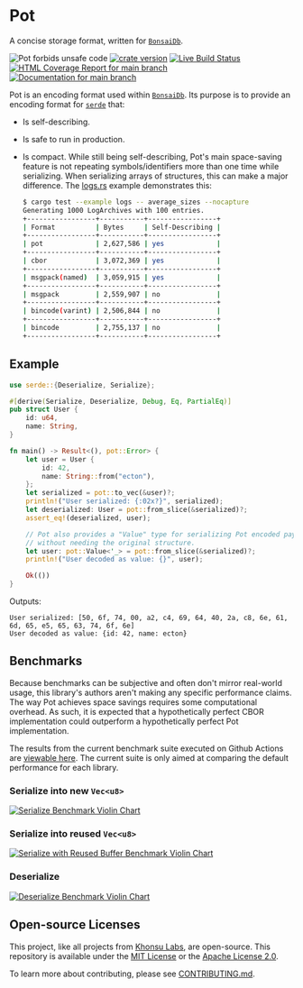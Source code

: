 # Pot

A concise storage format, written for [`BonsaiDb`](https://bonsaidb.io/).

![Pot forbids unsafe code](https://img.shields.io/badge/unsafe-forbid-success)
[![crate version](https://img.shields.io/crates/v/pot.svg)](https://crates.io/crates/pot)
[![Live Build Status](https://img.shields.io/github/workflow/status/khonsulabs/pot/Tests/main)](https://github.com/khonsulabs/pot/actions?query=workflow:Tests)
[![HTML Coverage Report for `main` branch](https://khonsulabs.github.io/pot/coverage/badge.svg)](https://khonsulabs.github.io/pot/coverage/)
[![Documentation for `main` branch](https://img.shields.io/badge/docs-main-informational)](https://khonsulabs.github.io/pot/main/pot/)

Pot is an encoding format used within [`BonsaiDb`](https://bonsaidb.io/). Its purpose is to
provide an encoding format for [`serde`](https://serde.rs) that:

* Is self-describing.
* Is safe to run in production.
* Is compact. While still being self-describing, Pot's main space-saving feature
  is not repeating symbols/identifiers more than one time while serializing.
  When serializing arrays of structures, this can make a major difference. The
  [logs.rs](https://github.com/khonsulabs/pot/blob/main/pot/examples/logs.rs)
  example demonstrates this:
  
  ```sh
  $ cargo test --example logs -- average_sizes --nocapture
  Generating 1000 LogArchives with 100 entries.
  +-----------------+-----------+-----------------+
  | Format          | Bytes     | Self-Describing |
  +-----------------+-----------+-----------------+
  | pot             | 2,627,586 | yes             |
  +-----------------+-----------+-----------------+
  | cbor            | 3,072,369 | yes             |
  +-----------------+-----------+-----------------+
  | msgpack(named)  | 3,059,915 | yes             |
  +-----------------+-----------+-----------------+
  | msgpack         | 2,559,907 | no              |
  +-----------------+-----------+-----------------+
  | bincode(varint) | 2,506,844 | no              |
  +-----------------+-----------+-----------------+
  | bincode         | 2,755,137 | no              |
  +-----------------+-----------+-----------------+
  ```

## Example

```rust
use serde::{Deserialize, Serialize};

#[derive(Serialize, Deserialize, Debug, Eq, PartialEq)]
pub struct User {
    id: u64,
    name: String,
}

fn main() -> Result<(), pot::Error> {
    let user = User {
        id: 42,
        name: String::from("ecton"),
    };
    let serialized = pot::to_vec(&user)?;
    println!("User serialized: {:02x?}", serialized);
    let deserialized: User = pot::from_slice(&serialized)?;
    assert_eq!(deserialized, user);

    // Pot also provides a "Value" type for serializing Pot encoded payloads
    // without needing the original structure.
    let user: pot::Value<'_> = pot::from_slice(&serialized)?;
    println!("User decoded as value: {}", user);

    Ok(())
}
```

Outputs:

```text
User serialized: [50, 6f, 74, 00, a2, c4, 69, 64, 40, 2a, c8, 6e, 61, 6d, 65, e5, 65, 63, 74, 6f, 6e]
User decoded as value: {id: 42, name: ecton}
```

## Benchmarks

Because benchmarks can be subjective and often don't mirror real-world usage,
this library's authors aren't making any specific performance claims. The way
Pot achieves space savings requires some computational overhead. As such, it is
expected that a hypothetically perfect CBOR implementation could outperform a
hypothetically perfect Pot implementation.

The results from the current benchmark suite executed on Github Actions are
[viewable here](https://pot.bonsaidb.io/benchmarks/report/). The current suite
is only aimed at comparing the default performance for each library.

### Serialize into new `Vec<u8>`

[![Serialize Benchmark Violin Chart](https://pot.bonsaidb.io/benchmarks/logs_serialize/report/violin.svg)](https://pot.bonsaidb.io/benchmarks/logs_serialize/report/index.html)

### Serialize into reused `Vec<u8>`

[![Serialize with Reused Buffer Benchmark Violin Chart](https://pot.bonsaidb.io/benchmarks/logs_serialize-reuse/report/violin.svg)](https://pot.bonsaidb.io/benchmarks/logs_serialize-reuse/report/index.html)

### Deserialize

[![Deserialize Benchmark Violin Chart](https://pot.bonsaidb.io/benchmarks/logs_deserialize/report/violin.svg)](https://pot.bonsaidb.io/benchmarks/logs_deserialize/report/index.html)

## Open-source Licenses

This project, like all projects from [Khonsu Labs](https://khonsulabs.com/), are
open-source. This repository is available under the [MIT License](./LICENSE-MIT)
or the [Apache License 2.0](./LICENSE-APACHE).

To learn more about contributing, please see [CONTRIBUTING.md](./CONTRIBUTING.md).
